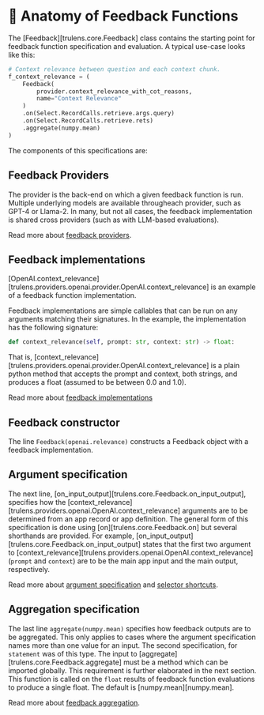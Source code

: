 # 🦴 Anatomy of Feedback Functions

The [Feedback][trulens.core.Feedback] class contains the
starting point for feedback function specification and evaluation. A typical
use-case looks like this:

```python
# Context relevance between question and each context chunk.
f_context_relevance = (
    Feedback(
        provider.context_relevance_with_cot_reasons,
        name="Context Relevance"
    )
    .on(Select.RecordCalls.retrieve.args.query)
    .on(Select.RecordCalls.retrieve.rets)
    .aggregate(numpy.mean)
)
```

The components of this specifications are:

## Feedback Providers

The provider is the back-end on which a given feedback function is run.
Multiple underlying models are available througheach provider, such as GPT-4 or
Llama-2. In many, but not all cases, the feedback implementation is shared
cross providers (such as with LLM-based evaluations).

Read more about [feedback providers](../../api/providers.md).

## Feedback implementations

[OpenAI.context_relevance][trulens.providers.openai.provider.OpenAI.context_relevance]
is an example of a feedback function implementation.

Feedback implementations are simple callables that can be run
on any arguments matching their signatures. In the example, the implementation
has the following signature:

```python
def context_relevance(self, prompt: str, context: str) -> float:
```

That is,
[context_relevance][trulens.providers.openai.provider.OpenAI.context_relevance]
is a plain python method that accepts the prompt and context, both strings, and
produces a float (assumed to be between 0.0 and 1.0).

Read more about [feedback implementations](../feedback_implementations/index.md)

## Feedback constructor

The line `Feedback(openai.relevance)` constructs a
Feedback object with a feedback implementation.

## Argument specification

The next line,
[on_input_output][trulens.core.Feedback.on_input_output],
specifies how the
[context_relevance][trulens.providers.openai.OpenAI.context_relevance]
arguments are to be determined from an app record or app definition. The general
form of this specification is done using
[on][trulens.core.Feedback.on] but several shorthands are
provided. For example,
[on_input_output][trulens.core.Feedback.on_input_output]
states that the first two argument to
[context_relevance][trulens.providers.openai.OpenAI.context_relevance]
(`prompt` and `context`) are to be the main app input and the main output,
respectively.

Read more about [argument
specification](../feedback_selectors/selecting_components.md) and [selector
shortcuts](../feedback_selectors/selector_shortcuts.md).

## Aggregation specification

The last line `aggregate(numpy.mean)` specifies how feedback outputs are to be
aggregated. This only applies to cases where the argument specification names
more than one value for an input. The second specification, for `statement` was
of this type. The input to
[aggregate][trulens.core.Feedback.aggregate] must be a method
which can be imported globally. This requirement is further elaborated in the
next section. This function is called on the `float` results of feedback
function evaluations to produce a single float. The default is
[numpy.mean][numpy.mean].

Read more about [feedback aggregation](../feedback_aggregation/index.md).
